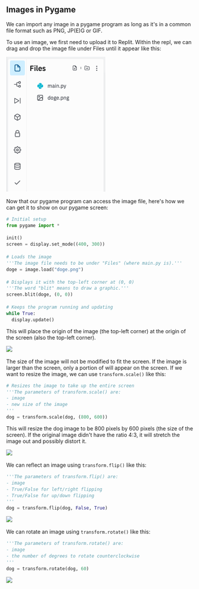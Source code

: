 ## Images in Pygame

We can import any image in a pygame program as long as it's in a common file format such as PNG, JP(E)G or GIF.

To use an image, we first need to upload it to Replit. Within the repl, we can drag and drop the image file under Files until it appear like this:

![](../Images/Image_File.png)

Now that our pygame program can access the image file, here's how we can get it to show on our pygame screen:

```python
# Initial setup
from pygame import *

init()
screen = display.set_mode((400, 300))

# Loads the image
'''The image file needs to be under "Files" (where main.py is).'''
doge = image.load("doge.png")

# Displays it with the top-left corner at (0, 0)
'''The word "blit" means to draw a graphic.'''
screen.blit(doge, (0, 0))

# Keeps the program running and updating
while True:
  display.update()
```

This will place the origin of the image (the top-left corner) at the origin of the screen (also the top-left corner).

![](../Images/Doge1.png)

The size of the image will not be modified to fit the screen. If the image is larger than the screen, only a portion of will appear on the screen. If we want to resize the image, we can use `transform.scale()` like this:

```python
# Resizes the image to take up the entire screen
'''The parameters of transform.scale() are:
- image
- new size of the image
'''
dog = transform.scale(dog, (800, 600))
```

This will resize the dog image to be 800 pixels by 600 pixels (the size of the screen). If the original image didn't have the ratio 4:3, it will stretch the image out and possibly distort it.

![](../Images/Doge2.png)

We can reflect an image using `transform.flip()` like this:

```python
'''The parameters of transform.flip() are:
- image
- True/False for left/right flipping
- True/False for up/down flipping
'''
dog = transform.flip(dog, False, True)
```

![](../Images/Doge3.png)

We can rotate an image using `transform.rotate()` like this:

```python
'''The parameters of transform.rotate() are:
- image
- the number of degrees to rotate counterclockwise
'''
dog = transform.rotate(dog, 60)
```

![](../Images/Doge4.png)
